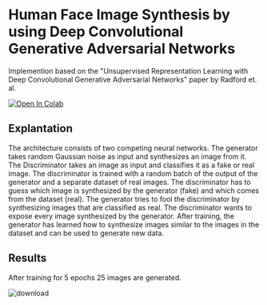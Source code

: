 # Human Face Image Synthesis by using Deep Convolutional Generative Adversarial Networks

Implemention based on the "Unsupervised Representation Learning with Deep Convolutional Generative Adversarial Networks" paper by Radford et. al.

[![Open In Colab](https://colab.research.google.com/assets/colab-badge.svg)](https://colab.research.google.com/drive/1V6AZJMGBqD0-hVZ0nYAgcQ_FUxbYUHrs?usp=sharing)

## Explantation
The architecture consists of two competing neural networks. The generator takes random Gaussian noise as input and synthesizes an image from it. The Discriminator takes an image as input and classifies it as a fake or real image. The discriminator is trained with a random batch of the output of the generator and a separate dataset of real images. The discriminator has to guess which image is synthesized by the generator (fake) and which comes from the dataset (real). The generator tries to fool the discriminator by synthesizing images that are classified as real. The discriminator wants to expose every image synthesized by the generator. After training, the generator has learned how to synthesize images similar to the images in the dataset and can be used to generate new data.

## Results
After training for 5 epochs 25 images are generated.

![download](https://github.com/user-attachments/assets/1c6fdeab-8fda-4426-ab03-0388583fe020)

